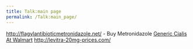 ```yaml
---
title: Talk:main page
permalink: /Talk:main_page/
---
```


<http://flagylantibioticmetronidazole.net/> - Buy Metronidazole <a href="http://tadalafil-cialischeapestprice.net/">Generic Cialis At Walmart</a> <http://levitra-20mg-prices.com/>
